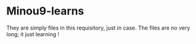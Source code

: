 # Minou9-learns

They are simply files in this requisitory, just in case. The files are no very long; it just learning !
